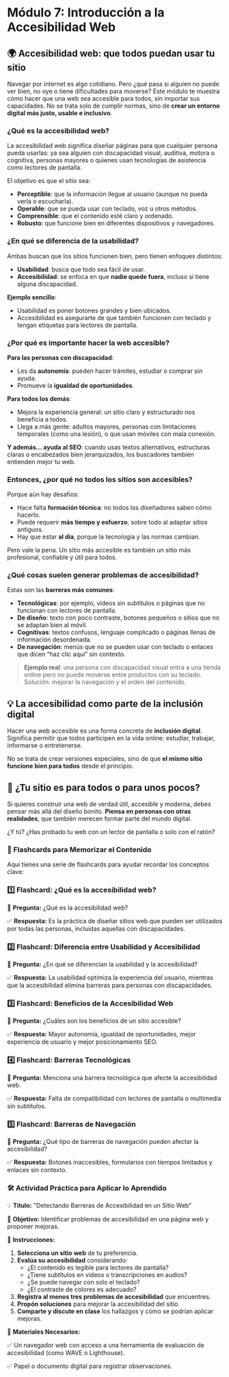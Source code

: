 # Módulo 7: Introducción a la Accesibilidad Web

## 🌍 Accesibilidad web: que todos puedan usar tu sitio

Navegar por internet es algo cotidiano. Pero ¿qué pasa si alguien no puede ver bien, no oye o tiene dificultades para moverse? Este módulo te muestra cómo hacer que una web sea accesible para todos, sin importar sus capacidades. No se trata solo de cumplir normas, sino de **crear un entorno digital más justo, usable e inclusivo**.

### ¿Qué es la accesibilidad web?

La accesibilidad web significa diseñar páginas para que cualquier persona pueda usarlas: ya sea alguien con discapacidad visual, auditiva, motora o cognitiva, personas mayores o quienes usan tecnologías de asistencia como lectores de pantalla.

El objetivo es que el sitio sea:

- **Perceptible**: que la información llegue al usuario (aunque no pueda verla o escucharla).
- **Operable**: que se pueda usar con teclado, voz u otros métodos.
- **Comprensible**: que el contenido esté claro y ordenado.
- **Robusto**: que funcione bien en diferentes dispositivos y navegadores.

### ¿En qué se diferencia de la usabilidad?

Ambas buscan que los sitios funcionen bien, pero tienen enfoques distintos:

- **Usabilidad**: busca que todo sea fácil de usar.
- **Accesibilidad**: se enfoca en que **nadie quede fuera**, incluso si tiene alguna discapacidad.

**Ejemplo sencillo**:

- Usabilidad es poner botones grandes y bien ubicados.
- Accesibilidad es asegurarte de que también funcionen con teclado y tengan etiquetas para lectores de pantalla.

### ¿Por qué es importante hacer la web accesible?

**Para las personas con discapacidad**:

- Les da **autonomía**: pueden hacer trámites, estudiar o comprar sin ayuda.
- Promueve la **igualdad de oportunidades**.

**Para todos los demás**:

- Mejora la experiencia general: un sitio claro y estructurado nos beneficia a todos.
- Llega a más gente: adultos mayores, personas con limitaciones temporales (como una lesión), o que usan móviles con mala conexión.

**Y además... ayuda al SEO**: cuando usas textos alternativos, estructuras claras o encabezados bien jerarquizados, los buscadores también entienden mejor tu web.

### Entonces, ¿por qué no todos los sitios son accesibles?

Porque aún hay desafíos:

- Hace falta **formación técnica**: no todos los diseñadores saben cómo hacerlo.
- Puede requerir **más tiempo y esfuerzo**, sobre todo al adaptar sitios antiguos.
- Hay que estar **al día**, porque la tecnología y las normas cambian.

Pero vale la pena. Un sitio más accesible es también un sitio más profesional, confiable y útil para todos.

### ¿Qué cosas suelen generar problemas de accesibilidad?

Estas son las **barreras más comunes**:

- **Tecnológicas**: por ejemplo, videos sin subtítulos o páginas que no funcionan con lectores de pantalla.
- **De diseño**: texto con poco contraste, botones pequeños o sitios que no se adaptan bien al móvil.
- **Cognitivas**: textos confusos, lenguaje complicado o páginas llenas de información desordenada.
- **De navegación**: menús que no se pueden usar con teclado o enlaces que dicen “haz clic aquí” sin contexto.

> **Ejemplo real**: una persona con discapacidad visual entra a una tienda online pero no puede moverse entre productos con su teclado. Solución: mejorar la navegación y el orden del contenido.
> 

## 💡 La accesibilidad como parte de la inclusión digital

Hacer una web accesible es una forma concreta de **inclusión digital**. Significa permitir que todos participen en la vida online: estudiar, trabajar, informarse o entretenerse.

No se trata de crear versiones especiales, sino de que **el mismo sitio funcione bien para todos** desde el principio.

## 💭 ¿Tu sitio es para todos o para unos pocos?

Si quieres construir una web de verdad útil, accesible y moderna, debes pensar más allá del diseño bonito. **Piensa en personas con otras realidades**, que también merecen formar parte del mundo digital.

¿Y tú? ¿Has probado tu web con un lector de pantalla o solo con el ratón?

### **📝 Flashcards para Memorizar el Contenido**

Aquí tienes una serie de flashcards para ayudar recordar los conceptos clave:

### **1️⃣ Flashcard: ¿Qué es la accesibilidad web?**

🧐 **Pregunta:** ¿Qué es la accesibilidad web?

✅ **Respuesta:** Es la práctica de diseñar sitios web que pueden ser utilizados por todas las personas, incluidas aquellas con discapacidades.

### **2️⃣ Flashcard: Diferencia entre Usabilidad y Accesibilidad**

🧐 **Pregunta:** ¿En qué se diferencian la usabilidad y la accesibilidad?

✅ **Respuesta:** La usabilidad optimiza la experiencia del usuario, mientras que la accesibilidad elimina barreras para personas con discapacidades.

### **3️⃣ Flashcard: Beneficios de la Accesibilidad Web**

🧐 **Pregunta:** ¿Cuáles son los beneficios de un sitio accesible?

✅ **Respuesta:** Mayor autonomía, igualdad de oportunidades, mejor experiencia de usuario y mejor posicionamiento SEO.

### **4️⃣ Flashcard: Barreras Tecnológicas**

🧐 **Pregunta:** Menciona una barrera tecnológica que afecte la accesibilidad web.

✅ **Respuesta:** Falta de compatibilidad con lectores de pantalla o multimedia sin subtítulos.

### **5️⃣ Flashcard: Barreras de Navegación**

🧐 **Pregunta:** ¿Qué tipo de barreras de navegación pueden afectar la accesibilidad?

✅ **Respuesta:** Botones inaccesibles, formularios con tiempos limitados y enlaces sin contexto.

### **🛠 Actividad Práctica para Aplicar lo Aprendido**

💡 **Título:** "Detectando Barreras de Accesibilidad en un Sitio Web"

🎯 **Objetivo:** Identificar problemas de accesibilidad en una página web y proponer mejoras.

🔹 **Instrucciones:**

1. **Selecciona un sitio web** de tu preferencia.
2. **Evalúa su accesibilidad** considerando:
    - ¿El contenido es legible para lectores de pantalla?
    - ¿Tiene subtítulos en videos o transcripciones en audios?
    - ¿Se puede navegar con solo el teclado?
    - ¿El contraste de colores es adecuado?
3. **Registra al menos tres problemas de accesibilidad** que encuentres.
4. **Propón soluciones** para mejorar la accesibilidad del sitio.
5. **Comparte y discute en clase** los hallazgos y cómo se podrían aplicar mejoras.

🔹 **Materiales Necesarios:**

✅ Un navegador web con acceso a una herramienta de evaluación de accesibilidad (como WAVE o Lighthouse).

✅ Papel o documento digital para registrar observaciones.